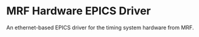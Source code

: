 # MRF Hardware EPICS Driver
An ethernet-based EPICS driver for the timing system hardware from MRF.
